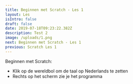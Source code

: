 ```yaml
---
title: Beginnen met Scratch - Les 1
layout: Les
isIntro: false
draft: false
date: 2019-07-18T09:23:22.382Z
description: Test 2
image: /uploads/1.png
next: Beginnen met Scratch - Les 1
previous: Scratch Les 1
---
```

Beginnen met Scratch:

* Klik op de wereldbol om de taal op Nederlands te zetten
* Rechts op het scherm zie je het programma
